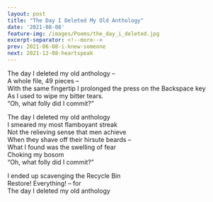 ```yaml
---
layout: post
title: "The Day I Deleted My Old Anthology"
date: '2021-08-08'
feature-img: /images/Poems/the_day_i_deleted.jpg
excerpt-separator: <!--more-->
prev: 2021-06-08-i-knew-someone
next: 2021-12-08-heartspeak
---
```

The day I deleted my old anthology –  
A whole file, 49 pieces –  
With the same fingertip I prolonged the press on the Backspace key  
As I used to wipe my bitter tears.  
“Oh, what folly did I commit?”  

The day I deleted my old anthology  
I smeared my most flamboyant streak  
Not the relieving sense that men achieve  
When they shave off their hirsute beards –  
What I found was the swelling of fear  
Choking my bosom  
“Oh, what folly did I commit?”  

I ended up scavenging the Recycle Bin  
Restore! Everything! – for  
The day I deleted my old anthology  
